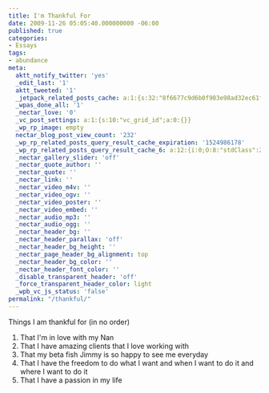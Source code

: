 ```yaml
---
title: I'm Thankful For
date: 2009-11-26 05:05:40.000000000 -06:00
published: true
categories:
- Essays
tags:
- abundance
meta:
  aktt_notify_twitter: 'yes'
  _edit_last: '1'
  aktt_tweeted: '1'
  _jetpack_related_posts_cache: a:1:{s:32:"8f6677c9d6b0f903e98ad32ec61f8deb";a:2:{s:7:"expires";i:1488828321;s:7:"payload";a:3:{i:0;a:1:{s:2:"id";i:214;}i:1;a:1:{s:2:"id";i:276;}i:2;a:1:{s:2:"id";i:7215;}}}}
  _wpas_done_all: '1'
  _nectar_love: '0'
  _vc_post_settings: a:1:{s:10:"vc_grid_id";a:0:{}}
  _wp_rp_image: empty
  nectar_blog_post_view_count: '232'
  _wp_rp_related_posts_query_result_cache_expiration: '1524986178'
  _wp_rp_related_posts_query_result_cache_6: a:12:{i:0;O:8:"stdClass":2:{s:7:"post_id";s:3:"825";s:5:"score";s:17:"74.63755023125954";}i:1;O:8:"stdClass":2:{s:7:"post_id";s:4:"4422";s:5:"score";s:17:"66.53273848528113";}i:2;O:8:"stdClass":2:{s:7:"post_id";s:4:"4428";s:5:"score";s:18:"58.826323593589315";}i:3;O:8:"stdClass":2:{s:7:"post_id";s:4:"4424";s:5:"score";s:17:"56.14127692934699";}i:4;O:8:"stdClass":2:{s:7:"post_id";s:4:"3123";s:5:"score";s:17:"32.31639147821267";}i:5;O:8:"stdClass":2:{s:7:"post_id";s:4:"3431";s:5:"score";s:17:"17.82492988896187";}i:6;O:8:"stdClass":2:{s:7:"post_id";s:4:"1182";s:5:"score";s:17:"16.18017353662692";}i:7;O:8:"stdClass":2:{s:7:"post_id";s:4:"1160";s:5:"score";s:18:"15.963746367287794";}i:8;O:8:"stdClass":2:{s:7:"post_id";s:3:"379";s:5:"score";s:18:"15.963746367287794";}i:9;O:8:"stdClass":2:{s:7:"post_id";s:3:"317";s:5:"score";s:18:"14.269150646538526";}i:10;O:8:"stdClass":2:{s:7:"post_id";s:4:"3116";s:5:"score";s:17:"13.12392442319585";}i:11;O:8:"stdClass":2:{s:7:"post_id";s:3:"728";s:5:"score";s:18:"12.832313007802345";}}
  _nectar_gallery_slider: 'off'
  _nectar_quote_author: ''
  _nectar_quote: ''
  _nectar_link: ''
  _nectar_video_m4v: ''
  _nectar_video_ogv: ''
  _nectar_video_poster: ''
  _nectar_video_embed: ''
  _nectar_audio_mp3: ''
  _nectar_audio_ogg: ''
  _nectar_header_bg: ''
  _nectar_header_parallax: 'off'
  _nectar_header_bg_height: ''
  _nectar_page_header_bg_alignment: top
  _nectar_header_bg_color: ''
  _nectar_header_font_color: ''
  _disable_transparent_header: 'off'
  _force_transparent_header_color: light
  _wpb_vc_js_status: 'false'
permalink: "/thankful/"
---
```

<p>Things I am thankful for (in no order)</p>
<ol>
<li>That I'm in love with my Nan</li>
<li>That I have amazing clients that I love working with</li>
<li>That my beta fish Jimmy is so happy to see me everyday</li>
<li>That I have the freedom to do what I want and when I want to do it and where I want to do it</li>
<li>That I have a passion in my life<strong><br />
</strong></li>
</ol>
